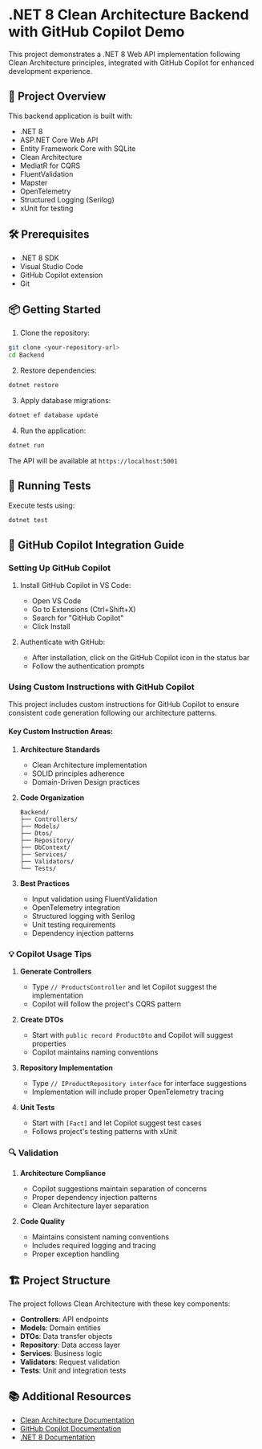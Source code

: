 # .NET 8 Clean Architecture Backend with GitHub Copilot Demo

This project demonstrates a .NET 8 Web API implementation following Clean Architecture principles, integrated with GitHub Copilot for enhanced development experience.

## 🚀 Project Overview

This backend application is built with:
- .NET 8
- ASP.NET Core Web API
- Entity Framework Core with SQLite
- Clean Architecture
- MediatR for CQRS
- FluentValidation
- Mapster
- OpenTelemetry
- Structured Logging (Serilog)
- xUnit for testing

## 🛠 Prerequisites

- .NET 8 SDK
- Visual Studio Code
- GitHub Copilot extension
- Git

## 📦 Getting Started

1. Clone the repository:
```bash
git clone <your-repository-url>
cd Backend
```

2. Restore dependencies:
```bash
dotnet restore
```

3. Apply database migrations:
```bash
dotnet ef database update
```

4. Run the application:
```bash
dotnet run
```

The API will be available at `https://localhost:5001`

## 🧪 Running Tests

Execute tests using:
```bash
dotnet test
```

## 🤖 GitHub Copilot Integration Guide

### Setting Up GitHub Copilot

1. Install GitHub Copilot in VS Code:
   - Open VS Code
   - Go to Extensions (Ctrl+Shift+X)
   - Search for "GitHub Copilot"
   - Click Install

2. Authenticate with GitHub:
   - After installation, click on the GitHub Copilot icon in the status bar
   - Follow the authentication prompts

### Using Custom Instructions with GitHub Copilot

This project includes custom instructions for GitHub Copilot to ensure consistent code generation following our architecture patterns.

#### Key Custom Instruction Areas:

1. **Architecture Standards**
   - Clean Architecture implementation
   - SOLID principles adherence
   - Domain-Driven Design practices

2. **Code Organization**
   ```
   Backend/
   ├── Controllers/
   ├── Models/
   ├── Dtos/
   ├── Repository/
   ├── DbContext/
   ├── Services/
   ├── Validators/
   └── Tests/
   ```

3. **Best Practices**
   - Input validation using FluentValidation
   - OpenTelemetry integration
   - Structured logging with Serilog
   - Unit testing requirements
   - Dependency injection patterns

### 💡 Copilot Usage Tips

1. **Generate Controllers**
   - Type `// ProductsController` and let Copilot suggest the implementation
   - Copilot will follow the project's CQRS pattern

2. **Create DTOs**
   - Start with `public record ProductDto` and Copilot will suggest properties
   - Copilot maintains naming conventions

3. **Repository Implementation**
   - Type `// IProductRepository interface` for interface suggestions
   - Implementation will include proper OpenTelemetry tracing

4. **Unit Tests**
   - Start with `[Fact]` and let Copilot suggest test cases
   - Follows project's testing patterns with xUnit

### 🔍 Validation

1. **Architecture Compliance**
   - Copilot suggestions maintain separation of concerns
   - Proper dependency injection patterns
   - Clean Architecture layer separation

2. **Code Quality**
   - Maintains consistent naming conventions
   - Includes required logging and tracing
   - Proper exception handling

## 🏗 Project Structure

The project follows Clean Architecture with these key components:

- **Controllers**: API endpoints
- **Models**: Domain entities
- **DTOs**: Data transfer objects
- **Repository**: Data access layer
- **Services**: Business logic
- **Validators**: Request validation
- **Tests**: Unit and integration tests

## 📚 Additional Resources

- [Clean Architecture Documentation](https://learn.microsoft.com/en-us/dotnet/architecture/modern-web-apps-azure/common-web-application-architectures)
- [GitHub Copilot Documentation](https://docs.github.com/en/copilot)
- [.NET 8 Documentation](https://learn.microsoft.com/en-us/dotnet/core/whats-new/dotnet-8)